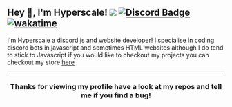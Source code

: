 
## Hey 👋, I'm Hyperscale! ![](https://komarev.com/ghpvc/?username=Hyperscale1&label=Views&color=lightgrey&style=flat) [![Discord Badge](https://img.shields.io/badge/-Discord-9B9B9B?style=flat-square&logo=Discord&logoColor=white)](https://discord.gg/zJqsqFfzXT)[![wakatime](https://wakatime.com/badge/user/6e098b16-30e8-493e-bf77-598fafbb912d.svg?style=for-the-badge)](https://wakatime.com/@6e098b16-30e8-493e-bf77-598fafbb912d)


I'm Hyperscale a discord.js and website developer! I specialise in coding discord bots in javascript and sometimes HTML websites although I do tend to stick to Javascript if you would like to checkout my projects you can checkout my store [here](https://hyperscripts.co)

<p align="center">
<a href="https://github.com/Hyperscale1">
</a>
</p>

---

<h3 align=center>Thanks for viewing my profile have a look at my repos and tell me if you find a bug!</h3>

